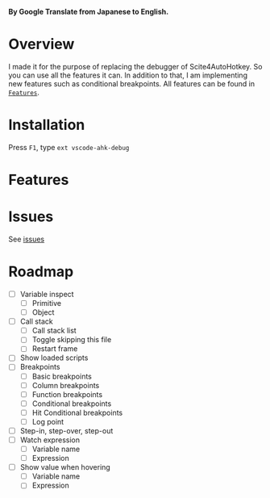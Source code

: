 **By Google Translate from Japanese to English.**

# Overview
I made it for the purpose of replacing the debugger of Scite4AutoHotkey.
So you can use all the features it can.
In addition to that, I am implementing new features such as conditional breakpoints.
All features can be found in [`Features`](#features).

# Installation
Press `F1`, type `ext vscode-ahk-debug`

# Features

# Issues
See [issues](https://github.com/zero-plusplus/vscode-ahk-debug/issues)

# Roadmap
- [ ] Variable inspect
    - [ ] Primitive
    - [ ] Object
- [ ] Call stack
    - [ ] Call stack list
    - [ ] Toggle skipping this file
    - [ ] Restart frame
- [ ] Show loaded scripts
- [ ] Breakpoints
    - [ ] Basic breakpoints
    - [ ] Column breakpoints
    - [ ] Function breakpoints
    - [ ] Conditional breakpoints
    - [ ] Hit Conditional breakpoints
    - [ ] Log point
- [ ] Step-in, step-over, step-out
- [ ] Watch expression
    - [ ] Variable name
    - [ ] Expression
- [ ] Show value when hovering
    - [ ] Variable name
    - [ ] Expression
